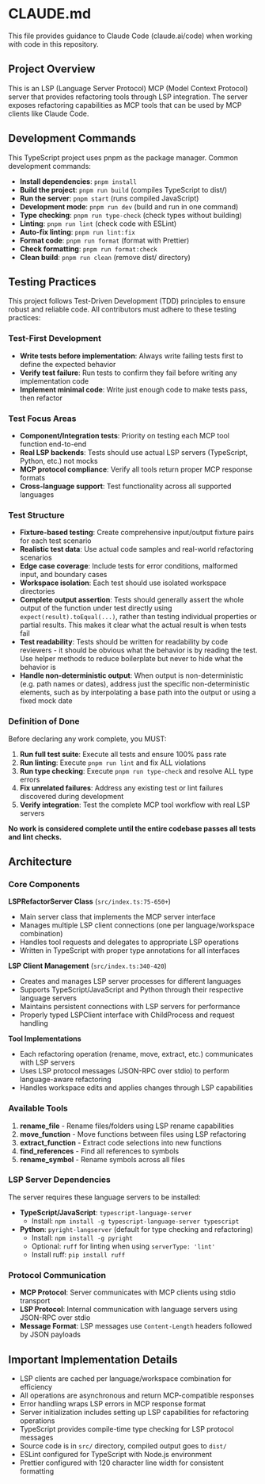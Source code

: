# CLAUDE.md

This file provides guidance to Claude Code (claude.ai/code) when working with code in this repository.

## Project Overview

This is an LSP (Language Server Protocol) MCP (Model Context Protocol) server that provides refactoring tools through LSP integration. The server exposes refactoring capabilities as MCP tools that can be used by MCP clients like Claude Code.

## Development Commands

This TypeScript project uses pnpm as the package manager. Common development commands:

- **Install dependencies**: `pnpm install`
- **Build the project**: `pnpm run build` (compiles TypeScript to dist/)
- **Run the server**: `pnpm start` (runs compiled JavaScript)
- **Development mode**: `pnpm run dev` (build and run in one command)
- **Type checking**: `pnpm run type-check` (check types without building)
- **Linting**: `pnpm run lint` (check code with ESLint)
- **Auto-fix linting**: `pnpm run lint:fix`
- **Format code**: `pnpm run format` (format with Prettier)
- **Check formatting**: `pnpm run format:check`
- **Clean build**: `pnpm run clean` (remove dist/ directory)

## Testing Practices

This project follows Test-Driven Development (TDD) principles to ensure robust and reliable code. All contributors must adhere to these testing practices:

### Test-First Development

- **Write tests before implementation**: Always write failing tests first to define the expected behavior
- **Verify test failure**: Run tests to confirm they fail before writing any implementation code
- **Implement minimal code**: Write just enough code to make tests pass, then refactor

### Test Focus Areas

- **Component/Integration tests**: Priority on testing each MCP tool function end-to-end
- **Real LSP backends**: Tests should use actual LSP servers (TypeScript, Python, etc.) not mocks
- **MCP protocol compliance**: Verify all tools return proper MCP response formats
- **Cross-language support**: Test functionality across all supported languages

### Test Structure

- **Fixture-based testing**: Create comprehensive input/output fixture pairs for each test scenario
- **Realistic test data**: Use actual code samples and real-world refactoring scenarios
- **Edge case coverage**: Include tests for error conditions, malformed input, and boundary cases
- **Workspace isolation**: Each test should use isolated workspace directories
- **Complete output assertion**: Tests should generally assert the whole output of the function under test directly using `expect(result).toEqual(...)`, rather than testing individual properties or partial results. This makes it clear what the actual result is when tests fail
- **Test readability**: Tests should be written for readability by code reviewers - it should be obvious what the behavior is by reading the test. Use helper methods to reduce boilerplate but never to hide what the behavior is
- **Handle non-deterministic output**: When output is non-deterministic (e.g. path names or dates), address just the specific non-deterministic elements, such as by interpolating a base path into the output or using a fixed mock date

### Definition of Done

Before declaring any work complete, you MUST:

1. **Run full test suite**: Execute all tests and ensure 100% pass rate
2. **Run linting**: Execute `pnpm run lint` and fix ALL violations
3. **Run type checking**: Execute `pnpm run type-check` and resolve ALL type errors
4. **Fix unrelated failures**: Address any existing test or lint failures discovered during development
5. **Verify integration**: Test the complete MCP tool workflow with real LSP servers

**No work is considered complete until the entire codebase passes all tests and lint checks.**

## Architecture

### Core Components

**LSPRefactorServer Class** (`src/index.ts:75-650+`)

- Main server class that implements the MCP server interface
- Manages multiple LSP client connections (one per language/workspace combination)
- Handles tool requests and delegates to appropriate LSP operations
- Written in TypeScript with proper type annotations for all interfaces

**LSP Client Management** (`src/index.ts:340-420`)

- Creates and manages LSP server processes for different languages
- Supports TypeScript/JavaScript and Python through their respective language servers
- Maintains persistent connections with LSP servers for performance
- Properly typed LSPClient interface with ChildProcess and request handling

**Tool Implementations**

- Each refactoring operation (rename, move, extract, etc.) communicates with LSP servers
- Uses LSP protocol messages (JSON-RPC over stdio) to perform language-aware refactoring
- Handles workspace edits and applies changes through LSP capabilities

### Available Tools

1. **rename_file** - Rename files/folders using LSP rename capabilities
2. **move_function** - Move functions between files using LSP refactoring
3. **extract_function** - Extract code selections into new functions
4. **find_references** - Find all references to symbols
5. **rename_symbol** - Rename symbols across all files

### LSP Server Dependencies

The server requires these language servers to be installed:

- **TypeScript/JavaScript**: `typescript-language-server`
  - Install: `npm install -g typescript-language-server typescript`
- **Python**: `pyright-langserver` (default for type checking and refactoring)
  - Install: `npm install -g pyright`
  - Optional: `ruff` for linting when using `serverType: 'lint'`
  - Install ruff: `pip install ruff`

### Protocol Communication

- **MCP Protocol**: Server communicates with MCP clients using stdio transport
- **LSP Protocol**: Internal communication with language servers using JSON-RPC over stdio
- **Message Format**: LSP messages use `Content-Length` headers followed by JSON payloads

## Important Implementation Details

- LSP clients are cached per language/workspace combination for efficiency
- All operations are asynchronous and return MCP-compatible responses
- Error handling wraps LSP errors in MCP response format
- Server initialization includes setting up LSP capabilities for refactoring operations
- TypeScript provides compile-time type checking for LSP protocol messages
- Source code is in `src/` directory, compiled output goes to `dist/`
- ESLint configured for TypeScript with Node.js environment
- Prettier configured with 120 character line width for consistent formatting
